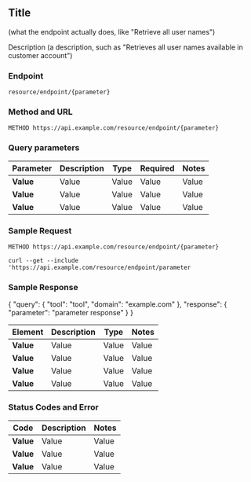 ## Title
(what the endpoint actually does, like "Retrieve all user names")

Description (a description, such as "Retrieves all user names available in customer account")

### Endpoint

`resource/endpoint/{parameter}`

### Method and URL

`METHOD https://api.example.com/resource/endpoint/{parameter}`


### Query parameters

| Parameter   | Description     | Type     | Required     | Notes     |
|-------------|-----------------|----------|--------------|-----------|
|  **Value**  |    Value        |  Value   |  Value       | Value     |
|  **Value**  |    Value        |  Value   |  Value       | Value     |
|  **Value**  |    Value        |  Value   |  Value       | Value     |


### Sample Request

`METHOD https://api.example.com/resource/endpoint/{parameter}`

`curl --get --include 'https://api.example.com/resource/endpoint/parameter`


### Sample Response

{
  "query": {
    "tool": "tool",
    "domain": "example.com"
  },
    "response": {
      "parameter": "parameter response"
  }
}



| Element     |   Description   |   Type   |   Notes   |
|-------------|-----------------|----------|-----------|
|  **Value**  |    Value        |  Value   |  Value    |
|  **Value**  |    Value        |  Value   |  Value    |
|  **Value**  |    Value        |  Value   |  Value    |
|  **Value**  |    Value        |  Value   |  Value    |


### Status Codes and Error

|     Code    | Description     |  Notes       |
|-------------|-----------------|--------------|
|  **Value**  |    Value        |  Value       |
|  **Value**  |    Value        |  Value       |
|  **Value**  |    Value        |  Value       |
